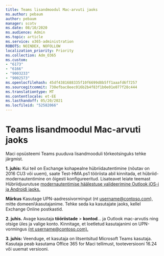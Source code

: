 ```yaml
---
title: Teams lisandmoodul Mac-arvuti jaoks
ms.author: pebaum
author: pebaum
manager: scotv
ms.date: 08/10/2020
ms.audience: Admin
ms.topic: article
ms.service: o365-administration
ROBOTS: NOINDEX, NOFOLLOW
localization_priority: Priority
ms.collection: Adm_O365
ms.custom:
- "6173"
- "6166"
- "9003233"
- "9002573"
ms.openlocfilehash: 45df4381688335f10f6699d8b5ff1aaafd6f7257
ms.sourcegitcommit: 730efbac8eec016b2b4f83f1b0e01e077f28c444
ms.translationtype: MT
ms.contentlocale: et-EE
ms.lasthandoff: 05/20/2021
ms.locfileid: "52582066"
---
```

# <a name="teams-add-in-for-mac"></a>Teams lisandmoodul Mac-arvuti jaoks

Maci opsüsteemi Teams puuduva lisandmooduli tõrkeotsinguks tehke järgmist.

**1. juhis:** Kui teil on Exchange kohapealne hübriidautentimine (nõutav on 2016 CU3 või uuem), saate Test-HMA.ps1 tööriista abil kinnitada, et hübriid-modernautentimine on õigesti konfigureeritud. Lisateavet leiate teemast Hübriidjuurutuse [modernautentimise häälestuse valideerimine Outlook iOS-i ja Androidi jaoks.](https://aka.ms/TestHMAEAS)  

**Märkus** Kasutage UPN-aadressivormingut (nt [username@contoso.com](mailto:username@contoso.com)), mitte domeeni\kasutajanime. Tehke seda ka kasutajate jaoks, kellel Exchange Online postkastid.

**2. juhis.** Avage kasutaja **tööriistade**  >  **kontod**... ja Outlook mac-arvutis ning otsige üles ja valige konto. Kinnitage, et loetletud kasutajanimi on UPN-vormingus [(nt username@contoso.com).](mailto:username@contoso.com)

**3. juhis:** Veenduge, et kasutaja on litsentsitud Microsoft Teams kasutaja. Kasutaja peab kasutama Office 365 for Maci tellimust, tooteversiooni 16.24 või uuemat versiooni.